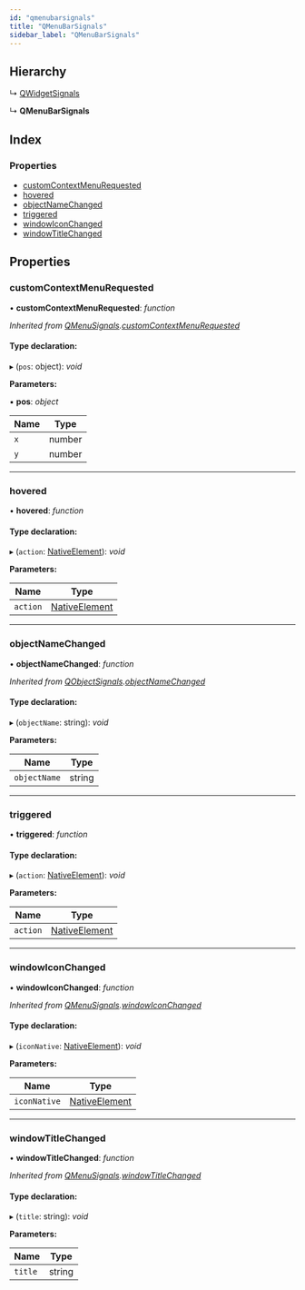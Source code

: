 ```yaml
---
id: "qmenubarsignals"
title: "QMenuBarSignals"
sidebar_label: "QMenuBarSignals"
---
```


## Hierarchy

  ↳ [QWidgetSignals](qwidgetsignals.md)

  ↳ **QMenuBarSignals**

## Index

### Properties

* [customContextMenuRequested](qmenubarsignals.md#customcontextmenurequested)
* [hovered](qmenubarsignals.md#hovered)
* [objectNameChanged](qmenubarsignals.md#objectnamechanged)
* [triggered](qmenubarsignals.md#triggered)
* [windowIconChanged](qmenubarsignals.md#windowiconchanged)
* [windowTitleChanged](qmenubarsignals.md#windowtitlechanged)

## Properties

###  customContextMenuRequested

• **customContextMenuRequested**: *function*

*Inherited from [QMenuSignals](qmenusignals.md).[customContextMenuRequested](qmenusignals.md#customcontextmenurequested)*

#### Type declaration:

▸ (`pos`: object): *void*

**Parameters:**

▪ **pos**: *object*

Name | Type |
------ | ------ |
`x` | number |
`y` | number |

___

###  hovered

• **hovered**: *function*

#### Type declaration:

▸ (`action`: [NativeElement](../globals.md#nativeelement)): *void*

**Parameters:**

Name | Type |
------ | ------ |
`action` | [NativeElement](../globals.md#nativeelement) |

___

###  objectNameChanged

• **objectNameChanged**: *function*

*Inherited from [QObjectSignals](qobjectsignals.md).[objectNameChanged](qobjectsignals.md#objectnamechanged)*

#### Type declaration:

▸ (`objectName`: string): *void*

**Parameters:**

Name | Type |
------ | ------ |
`objectName` | string |

___

###  triggered

• **triggered**: *function*

#### Type declaration:

▸ (`action`: [NativeElement](../globals.md#nativeelement)): *void*

**Parameters:**

Name | Type |
------ | ------ |
`action` | [NativeElement](../globals.md#nativeelement) |

___

###  windowIconChanged

• **windowIconChanged**: *function*

*Inherited from [QMenuSignals](qmenusignals.md).[windowIconChanged](qmenusignals.md#windowiconchanged)*

#### Type declaration:

▸ (`iconNative`: [NativeElement](../globals.md#nativeelement)): *void*

**Parameters:**

Name | Type |
------ | ------ |
`iconNative` | [NativeElement](../globals.md#nativeelement) |

___

###  windowTitleChanged

• **windowTitleChanged**: *function*

*Inherited from [QMenuSignals](qmenusignals.md).[windowTitleChanged](qmenusignals.md#windowtitlechanged)*

#### Type declaration:

▸ (`title`: string): *void*

**Parameters:**

Name | Type |
------ | ------ |
`title` | string |
